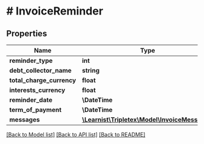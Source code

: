# # InvoiceReminder

## Properties

Name | Type | Description | Notes
------------ | ------------- | ------------- | -------------
**reminder_type** | **int** |  | [optional]
**debt_collector_name** | **string** |  | [optional]
**total_charge_currency** | **float** |  | [optional]
**interests_currency** | **float** |  | [optional]
**reminder_date** | **\DateTime** |  | [optional]
**term_of_payment** | **\DateTime** |  | [optional]
**messages** | [**\Learnist\Tripletex\Model\InvoiceMessage[]**](InvoiceMessage.md) |  | [optional]

[[Back to Model list]](../../README.md#models) [[Back to API list]](../../README.md#endpoints) [[Back to README]](../../README.md)
